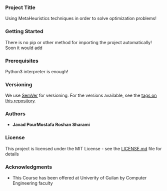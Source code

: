 ### Project Title

Using MetaHeuristics techniques in order to solve optimization problems!

### Getting Started

There is no pip or other method for importing the project automatically!<br>
Soon it would add

### Prerequisites

Python3 interpreter is enough!

### Versioning

We use [SemVer](http://semver.org/) for versioning. For the versions available, see the [tags on this repository](https://github.com/your/project/tags). 

### Authors

* **Javad PourMostafa Roshan Sharami** 

### License

This project is licensed under the MIT License - see the [LICENSE.md](LICENSE.md) file for details

### Acknowledgments

* This Course has been offered at Univerity of Guilan by Computer Engineering faculty 
